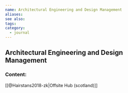 ```yaml
---
name: Architectural Engineering and Design Management
aliases:
see also:
tags:
category:
  - journal
---
```


## Architectural Engineering and Design Management

### Content:
[[@Hairstans2018-zk|Offsite Hub (scotland)]]